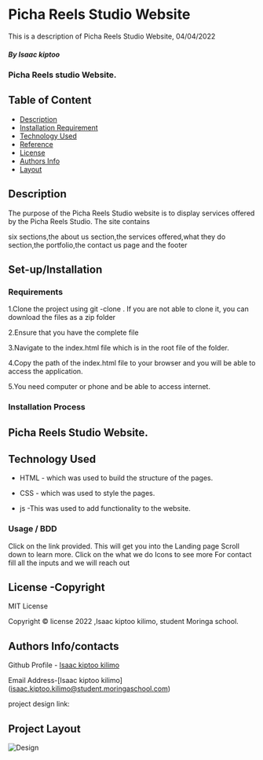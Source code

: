 # Picha Reels Studio Website

<p>This is a description of Picha Reels Studio Website, 04/04/2022</p>

##### By Isaac kiptoo
### Picha Reels studio Website.


## Table of Content

+ [Description](#description)
+ [Installation Requirement](#set-up/Installation)
+ [Technology Used](#technology-used)
+ [Reference](#reference)
+ [License](#license-Copyright)
+ [Authors Info](#author-Info/contacts)
+ [Layout](#project-layout)

## Description
<p>The purpose of the Picha Reels Studio website is to display services offered by the Picha Reels Studio. The site contains

six sections,the about us section,the services offered,what they do section,the portfolio,the contact us page and the footer</p>

## Set-up/Installation 

### Requirements

1.Clone the project using git -clone . If you are not able to clone it, you can download the files as a zip folder

2.Ensure that you have the complete file

3.Navigate to the index.html file which is in the root file of the folder.

4.Copy the path of the index.html file to your browser and you will be able to access the application.

5.You need computer or phone and be able to access internet.


### Installation Process 

## Picha Reels Studio Website.

## Technology Used
* HTML - which was used to build the structure of the pages.

* CSS - which was used to style the pages.

* js  -This was used to add functionality to the website.

### Usage / BDD
Click on the link provided.
This will get you into the Landing page
Scroll down to learn more.
Click on the what we do Icons to see more
For contact fill all the inputs and we will reach out

## License -Copyright 

MIT License

Copyright © license 2022 ,Isaac kiptoo kilimo, student Moringa school.

## Authors Info/contacts

Github Profile - [Isaac kiptoo kilimo](https://github.com/Isaac-kiptoo-kilimo)

Email Address-[Isaac kiptoo kilimo] (isaac.kiptoo.kilimo@student.moringaschool.com)

project design link:

## Project Layout

![Design](/images/project-layout.jpg)


